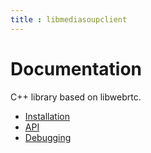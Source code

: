 ```yaml
---
title : libmediasoupclient
---
```



# Documentation

C++ library based on libwebrtc.

* [Installation](/documentation/v3/libmediasoupclient/installation/)
* [API](/documentation/v3/libmediasoupclient/api/)
* [Debugging](/documentation/v3/libmediasoupclient/debugging/)
